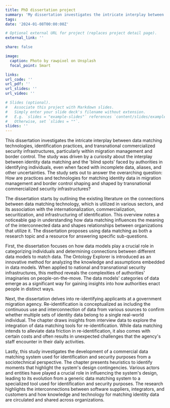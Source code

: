 ```yaml
---
title: PhD dissertation project
summary: 'My dissertation investigates the intricate interplay between data matching technologies, identification practices, and transnational commercialized security infrastructures, particularly within migration management and border control. Public defence is scheduled for July 2024'
tags:
date: '2024-01-08T00:00:00Z'

# Optional external URL for project (replaces project detail page).
external_link: ''

share: false

image:
  caption: Photo by rawpixel on Unsplash
  focal_point: Smart

links:
url_code: ''
url_pdf: ''
url_slides: ''
url_video: ''

# Slides (optional).
#   Associate this project with Markdown slides.
#   Simply enter your slide deck's filename without extension.
#   E.g. `slides = "example-slides"` references `content/slides/example-slides.md`.
#   Otherwise, set `slides = ""`.
slides: ''
---
```


This dissertation investigates the intricate interplay between data matching technologies, identification practices, and transnational commercialized security infrastructures, particularly within migration management and border control. The study was driven by a curiosity about the interplay between identity data matching and the 'blind spots' faced by authorities in identifying individuals, even when faced with incomplete data, aliases, and other uncertainties. The study sets out to answer the overarching question: How are practices and technologies for matching identity data in migration management and border control shaping and shaped by transnational commercialized security infrastructures?

The dissertation starts by outlining the existing literature on the connections between data matching technology, which is utilized in various sectors, and its association with the internationalization, commercialization, securitization, and infrastructuring of identification. This overview notes a noticeable gap in understanding how data matching influences the meaning of the interconnected data and shapes relationships between organizations that utilize it. The dissertation proposes using data matching as both a research topic and a resource for answering specific sub-questions.

First, the dissertation focuses on how data models play a crucial role in categorizing individuals and determining connections between different data models to match data. The Ontology Explorer is introduced as an innovative method for analyzing the knowledge and assumptions embedded in data models. When applied to national and transnational security infrastructures, this method reveals the complexities of authorities' imaginaries on people-on-the-move. The data models' categories of data emerge as a significant way for gaining insights into how authorities enact people in distinct ways. 

Next, the dissertation delves into re-identifying applicants at a government migration agency. Re-identification is conceptualized as including the continuous use and interconnection of data from various sources to confirm whether multiple sets of identity data belong to a single real-world individual. The chapter draws insights from interview data to explore the integration of data matching tools for re-identification. While data matching intends to alleviate data friction in re-identification, it also comes with certain costs and often results in unexpected challenges that the agency's staff encounter in their daily activities.

Lastly, this study investigates the development of a commercial data matching system used for identification and security purposes from a sociotechnical perspective. The chapter presents heuristics to identify moments that highlight the system's design contingencies. Various actors and entities have played a crucial role in influencing the system's design, leading to its evolution from a generic data matching system to a specialized tool used for identification and security purposes. The research highlights the interconnections between software suppliers, integrators, and customers and how knowledge and technology for matching identity data are circulated and shared across organizations.
